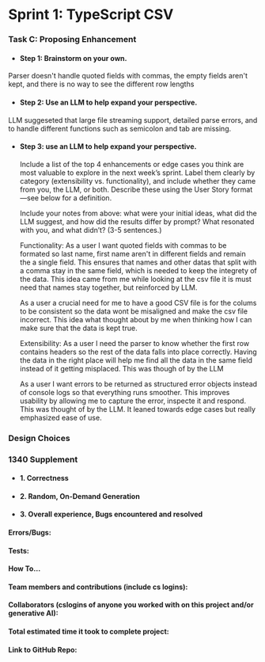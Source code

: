 # Sprint 1: TypeScript CSV

### Task C: Proposing Enhancement

- #### Step 1: Brainstorm on your own.

Parser doesn't handle quoted fields with commas, the empty fields aren't kept, and there is no way to see the different row lengths

- #### Step 2: Use an LLM to help expand your perspective.

LLM suggeseted that large file streaming support, detailed parse errors, and to handle different functions such as semicolon and tab are missing.

- #### Step 3: use an LLM to help expand your perspective.

    Include a list of the top 4 enhancements or edge cases you think are most valuable to explore in the next week’s sprint. Label them clearly by category (extensibility vs. functionality), and include whether they came from you, the LLM, or both. Describe these using the User Story format—see below for a definition. 

    Include your notes from above: what were your initial ideas, what did the LLM suggest, and how did the results differ by prompt? What resonated with you, and what didn’t? (3-5 sentences.) 

    Functionality:
    As a user I want quoted fields with commas to be formated so last name, first name aren't in different fields and remain the a single field. This ensures that names and other datas that split with a comma stay in the same field, which is needed to keep the integrety of the data. This idea came from me while looking at the csv file it is must need that names stay together, but reinforced by LLM. 

    As a user a crucial need for me to have a good CSV file is for the colums to be consistent so the data wont be misaligned and make the csv file incorrect. This idea what thought about by me when thinking how I can make sure that the data is kept true. 

    Extensibility:
    As a user I need the parser to know whether the first row contains headers so the rest of the data falls into place correctly. Having the data in the right place will help me find all the data in the same field instead of it getting misplaced. This was though of by the LLM

    As a user I want errors to be returned as structured error objects instead of console logs so that everything runs smoother. This improves usability by allowing me to capture the error, inspecte it and respond. This was thought of by the LLM. It leaned towards edge cases but really emphasized ease of use.

### Design Choices

### 1340 Supplement

- #### 1. Correctness

- #### 2. Random, On-Demand Generation

- #### 3. Overall experience, Bugs encountered and resolved
#### Errors/Bugs:
#### Tests:
#### How To…

#### Team members and contributions (include cs logins):

#### Collaborators (cslogins of anyone you worked with on this project and/or generative AI):
#### Total estimated time it took to complete project:
#### Link to GitHub Repo:  
